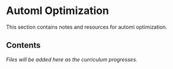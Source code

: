 # Automl Optimization

This section contains notes and resources for automl optimization.

## Contents

*Files will be added here as the curriculum progresses.*